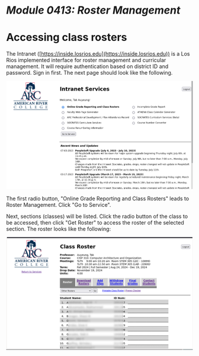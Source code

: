 # _Module 0413: Roster Management_

# Accessing class rosters

The Intranet ([https://inside.losrios.edu](https://inside.losrios.edu)) is a Los Rios implemented interface for roster management and curricular management. It will require authentication based on district ID and password. Sign in first. The next page should look like the following.

![Intranet Home Page](intranetHome.png)

The first radio button, "Online Grade Reporting and Class Rosters" leads to Roster Management. Click "Go to Service".

Next, sections (classes) will be listed. Click the radio button of the class to be accessed, then click "Get Roster" to access the roster of the selected section. The roster looks like the following:

![Roster](roster.png)



